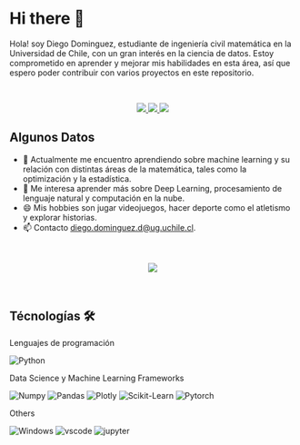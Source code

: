 # Hi there 👋

<!--
**DDominguezD/DDominguezD** is a ✨ _special_ ✨ repository because its `README.md` (this file) appears on your GitHub profile.

Here are some ideas to get you started:

- 🔭 I’m currently working on ...
- 🌱 I’m currently learning ...
- 👯 I’m looking to collaborate on ...
- 🤔 I’m looking for help with ...
- 💬 Ask me about ...
- 📫 How to reach me: ...
- 😄 Pronouns: ...
- ⚡ Fun fact: ...
-->

Hola! soy Diego Dominguez, estudiante de ingeniería civil matemática en la Universidad de Chile, con un gran interés en la ciencia de datos. Estoy comprometido en aprender y mejorar mis habilidades en esta área, así que espero poder contribuir con varios proyectos en este repositorio. 

<br>

<p align="center">
    <a href="https://www.linkedin.com/in/diego-dominguez-d/">  
        <img src="https://img.shields.io/badge/LinkedIn-0077B5?style=for-the-badge&logo=linkedin&logoColor=white"/>
    </a>
    <a href="mailto:diego.dominguez.d@ug.uchile.cl">
        <img src="https://img.shields.io/badge/Gmail-D14836?style=for-the-badge&logo=gmail&logoColor=white"/>
    </a>
    <a href="CV_Diego_Dominguez.pdf">
        <img src="https://img.shields.io/badge/Resume-Blue?style=for-the-badge&logoColor=white"/>
    </a>
</p>

## Algunos Datos

- 🔭 Actualmente me encuentro aprendiendo sobre machine learning y su relación con distintas áreas de la matemática, tales como la optimización y la estadística. 
- 🌱 Me interesa aprender más sobre Deep Learning, procesamiento de lenguaje natural y computación en la nube.
- 😄 Mis hobbies son jugar videojuegos, hacer deporte como el atletismo y explorar historias.
- 📫 Contacto [diego.dominguez.d@ug.uchile.cl](diego.dominguez.d@ug.uchile.cl).

<br>
<br>

<div align='center'>
<img src="https://github-readme-stats.vercel.app/api?username=DDominguezD&count_private=true&show_icons=true&custom_title=Github&theme=chartreuse-dark&bg_color=0,000000,130F40&layout=compact&border_radius=8">
</div>

<br>
<br>


## Técnologías 🛠️

Lenguajes de programación

![Python](https://img.shields.io/badge/Python-FFD43B?style=flat-square&logo=python&logoColor=blue)

Data Science y Machine Learning Frameworks

![Numpy](https://img.shields.io/badge/Numpy-777BB4?style=flat-square&logo=numpy&logoColor=white])
![Pandas](https://img.shields.io/badge/Pandas-2C2D72?style=flat-square&logo=pandas&logoColor=white])
![Plotly](https://img.shields.io/badge/Plotly-239120?style=flat-square&logo=plotly&logoColor=white])
![Scikit-Learn](https://img.shields.io/badge/scikit_learn-F7931E?style=flat-square&logo=scikit-learn&logoColor=white])
![Pytorch](https://img.shields.io/badge/PyTorch-EE4C2C?style=flat-square&logo=pytorch&logoColor=white])

Others

![Windows](https://img.shields.io/badge/Windows-0078D6?style=flat-square&logo=windows&logoColor=white)
![vscode](https://img.shields.io/badge/VSCode-0078D4?style=flat-square&logo=visual%20studio%20code&logoColor=white)
![jupyter](https://img.shields.io/badge/Jupyter-F37626.svg?&style=flat-square&logo=Jupyter&logoColor=white)
